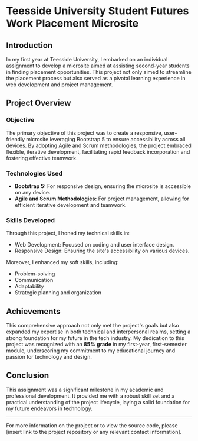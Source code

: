 # Teesside University Student Futures Work Placement Microsite

## Introduction

In my first year at Teesside University, I embarked on an individual assignment to develop a microsite aimed at assisting second-year students in finding placement opportunities. This project not only aimed to streamline the placement process but also served as a pivotal learning experience in web development and project management.

## Project Overview

### Objective

The primary objective of this project was to create a responsive, user-friendly microsite leveraging Bootstrap 5 to ensure accessibility across all devices. By adopting Agile and Scrum methodologies, the project embraced flexible, iterative development, facilitating rapid feedback incorporation and fostering effective teamwork.

### Technologies Used

- **Bootstrap 5:** For responsive design, ensuring the microsite is accessible on any device.
- **Agile and Scrum Methodologies:** For project management, allowing for efficient iterative development and teamwork.

### Skills Developed

Through this project, I honed my technical skills in:

- Web Development: Focused on coding and user interface design.
- Responsive Design: Ensuring the site's accessibility on various devices.

Moreover, I enhanced my soft skills, including:

- Problem-solving
- Communication
- Adaptability
- Strategic planning and organization

## Achievements

This comprehensive approach not only met the project's goals but also expanded my expertise in both technical and interpersonal realms, setting a strong foundation for my future in the tech industry. My dedication to this project was recognized with an **85% grade** in my first-year, first-semester module, underscoring my commitment to my educational journey and passion for technology and design.

## Conclusion

This assignment was a significant milestone in my academic and professional development. It provided me with a robust skill set and a practical understanding of the project lifecycle, laying a solid foundation for my future endeavors in technology.

---
For more information on the project or to view the source code, please [insert link to the project repository or any relevant contact information].
